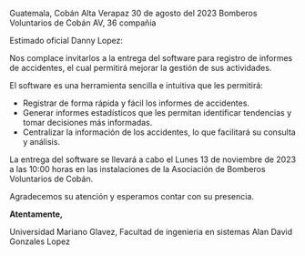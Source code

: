 Guatemala, Cobán Alta Verapaz
30 de agosto del 2023
Bomberos Voluntarios de Cobán AV, 36 compañia

Estimado oficial Danny Lopez:

Nos complace invitarlos a la entrega del software para registro de informes de accidentes, el cual permitirá mejorar la gestión de sus actividades.

El software es una herramienta sencilla e intuitiva que les permitirá:

- Registrar de forma rápida y fácil los informes de accidentes.
- Generar informes estadísticos que les permitan identificar tendencias y tomar decisiones más informadas.
- Centralizar la información de los accidentes, lo que facilitará su consulta y análisis.

La entrega del software se llevará a cabo el Lunes 13 de noviembre de 2023 a las 10:00 horas en las instalaciones de la Asociación de Bomberos Voluntarios de Cobán.

Agradecemos su atención y esperamos contar con su presencia.

**Atentamente,**

Universidad Mariano Glavez, Facultad de ingenieria en sistemas 
Alan David Gonzales Lopez